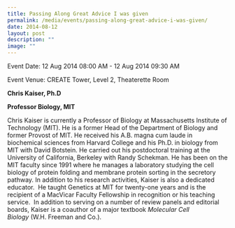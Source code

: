 ```yaml
---
title: Passing Along Great Advice I was given
permalink: /media/events/passing-along-great-advice-i-was-given/
date: 2014-08-12
layout: post
description: ""
image: ""
---
```


Event Date: 12 Aug 2014 08:00 AM - 12 Aug 2014 09:30 AM

Event Venue: CREATE Tower, Level 2, Theaterette Room

**Chris Kaiser, Ph.D**

**Professor Biology, MIT**

Chris Kaiser is currently a Professor of Biology at Massachusetts Institute of Technology (MIT). He is a former Head of the Department of Biology and former Provost of MIT. He received his A.B. magna cum laude in biochemical sciences from Harvard College and his Ph.D. in biology from MIT with David Botstein. He carried out his postdoctoral training at the University of California, Berkeley with Randy Schekman. He has been on the MIT faculty since 1991 where he manages a laboratory studying the cell biology of protein folding and membrane protein sorting in the secretory pathway. In addition to his research activities, Kaiser is also a dedicated educator.  He taught Genetics at MIT for twenty-one years and is the recipient of a MacVicar Faculty Fellowship in recognition or his teaching service.  In addition to serving on a number of review panels and editorial boards, Kaiser is a coauthor of a major textbook _Molecular Cell Biology_ (W.H. Freeman and Co.).